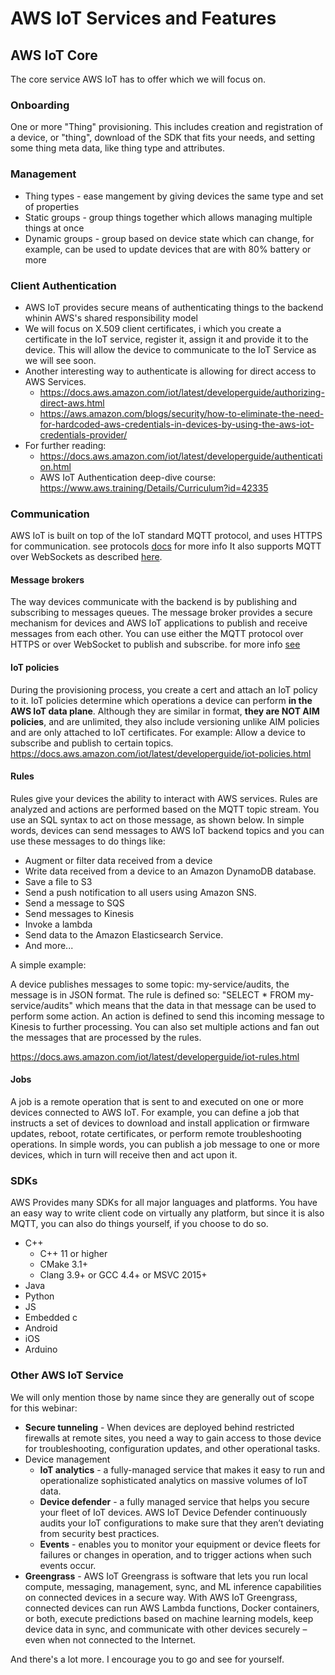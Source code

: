 # AWS IoT Services and Features

## AWS IoT Core
The core service AWS IoT has to offer which we will focus on.

### Onboarding
One or more "Thing" provisioning. This includes creation and registration of a device, or "thing", download of the SDK that fits your needs, and setting some thing meta data, like thing type and attributes.

### Management
* Thing types - ease mangement by giving devices the same type and set of properties 
* Static groups - group things together which allows managing multiple things at once
* Dynamic groups - group based on device state which can change, for example, can be used to update devices that are with 80% battery or more

### Client Authentication
* AWS IoT provides secure means of authenticating things to the backend whinin AWS's shared responsibility model
* We will focus on X.509 client certificates, i which you create a certificate in the IoT service, register it, assign it and provide it to the device.
  This will allow the device to communicate to the IoT Service as we will see soon.
* Another interesting way to authenticate is allowing for direct access to AWS Services.
  * https://docs.aws.amazon.com/iot/latest/developerguide/authorizing-direct-aws.html
  * https://aws.amazon.com/blogs/security/how-to-eliminate-the-need-for-hardcoded-aws-credentials-in-devices-by-using-the-aws-iot-credentials-provider/
* For further reading:
  * https://docs.aws.amazon.com/iot/latest/developerguide/authentication.html
  * AWS IoT Authentication deep-dive course: https://www.aws.training/Details/Curriculum?id=42335

### Communication
AWS IoT is built on top of the IoT standard MQTT protocol, and uses HTTPS for communication.
see protocols [docs](https://docs.aws.amazon.com/iot/latest/developerguide/protocols.html) for more info 
It also supports MQTT over WebSockets as described [here](https://docs.aws.amazon.com/iot/latest/developerguide/mqtt-ws.html).

#### Message brokers
The way devices communicate with the backend is by publishing and subscribing to messages queues.
The message broker provides a secure mechanism for devices and AWS IoT applications to publish and receive messages from each other. You can use either the MQTT protocol over HTTPS or over WebSocket to publish and subscribe.
for more info [see](https://docs.aws.amazon.com/iot/latest/developerguide/iot-message-broker.html)

#### IoT policies
During the provisioning process, you create a cert and attach an IoT policy to it. IoT policies determine which operations a device can perform **in the AWS IoT data plane**.
Although they are similar in format, **they are NOT AIM policies**, and are unlimited, they also include versioning unlike AIM policies and are only attached to IoT certificates.
For example: Allow a device to subscribe and publish to certain topics.
https://docs.aws.amazon.com/iot/latest/developerguide/iot-policies.html

#### Rules 
Rules give your devices the ability to interact with AWS services. Rules are analyzed and actions are performed based on the MQTT topic stream. 
You use an SQL syntax to act on those message, as shown below.
In simple words, devices can send messages to AWS IoT backend topics and you can use these messages to do things like: 

* Augment or filter data received from a device
* Write data received from a device to an Amazon DynamoDB database.
* Save a file to S3 
* Send a push notification to all users using Amazon SNS.
* Send a message to SQS
* Send messages to Kinesis
* Invoke a lambda
* Send data to the Amazon Elasticsearch Service.
* And more...

A simple example:

A device publishes messages to some topic: my-service/audits, the message is in JSON format.
The rule is defined so: "SELECT * FROM my-service/audits" which means that the data in that message can be used to perform some action.
An action is defined to send this incoming message to Kinesis to further processing.
You can also set multiple actions and fan out the messages that are processed by the rules.

https://docs.aws.amazon.com/iot/latest/developerguide/iot-rules.html


#### Jobs
A job is a remote operation that is sent to and executed on one or more devices connected to AWS IoT. For example, you can define a job that instructs a set of devices to download and install application or firmware updates, reboot, rotate certificates, or perform remote troubleshooting operations.
In simple words, you can publish a job message to one or more devices, which in turn will receive then and act upon it. 


### SDKs

AWS Provides many SDKs for all major languages and platforms. 
You have an easy way to write client code on virtually any platform, but since it is also MQTT, you can also do things yourself, if you choose to do so.

* C++
  * C++ 11 or higher
  * CMake 3.1+
  * Clang 3.9+ or GCC 4.4+ or MSVC 2015+
* Java
* Python
* JS
* Embedded c
* Android
* iOS
* Arduino 

### Other AWS IoT Service

We will only mention those by name since they are generally out of scope for this webinar:

* **Secure tunneling** - When devices are deployed behind restricted firewalls at remote sites, you need a way to gain access to those device for troubleshooting, configuration updates, and other operational tasks.
* Device management
  * **IoT analytics** - a fully-managed service that makes it easy to run and operationalize sophisticated analytics on massive volumes of IoT data.
  * **Device defender** - a fully managed service that helps you secure your fleet of IoT devices. AWS IoT Device Defender continuously audits your IoT configurations to make sure that they aren’t deviating from security best practices.
  * **Events** - enables you to monitor your equipment or device fleets for failures or changes in operation, and to trigger actions when such events occur. 
* **Greengrass** - AWS IoT Greengrass is software that lets you run local compute, messaging, management, sync, and ML inference capabilities on connected devices in a secure way. With AWS IoT Greengrass, connected devices can run AWS Lambda functions, Docker containers, or both, execute predictions based on machine learning models, keep device data in sync, and communicate with other devices securely – even when not connected to the Internet.

And there's a lot more. I encourage you to go and see for yourself.
